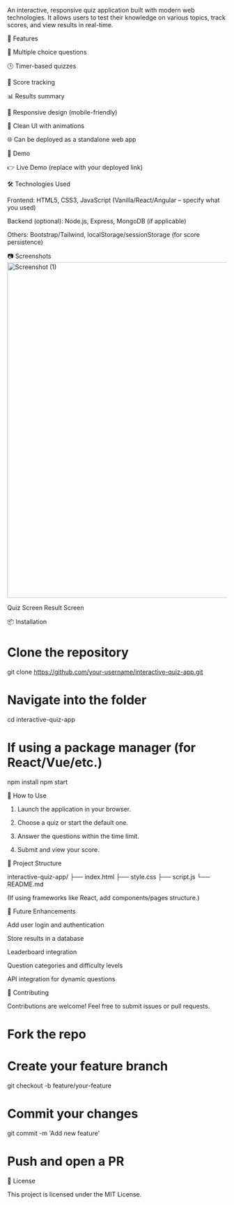 An interactive, responsive quiz application built with modern web technologies. It allows users to test their knowledge on various topics, track scores, and view results in real-time.

🧠 Features

📝 Multiple choice questions

🕒 Timer-based quizzes

🎯 Score tracking

📊 Results summary

📱 Responsive design (mobile-friendly)

🎨 Clean UI with animations

🌐 Can be deployed as a standalone web app


🚀 Demo

👉 Live Demo (replace with your deployed link)

🛠️ Technologies Used

Frontend: HTML5, CSS3, JavaScript (Vanilla/React/Angular – specify what you used)

Backend (optional): Node.js, Express, MongoDB (if applicable)

Others: Bootstrap/Tailwind, localStorage/sessionStorage (for score persistence)


📷 Screenshots<img width="1366" height="768" alt="Screenshot (1)" src="https://github.com/user-attachments/assets/22b90c50-09b1-4d5f-b049-2e3474654027" />


Quiz Screen	Result Screen

	


📦 Installation

# Clone the repository
git clone https://github.com/your-username/interactive-quiz-app.git

# Navigate into the folder
cd interactive-quiz-app

# If using a package manager (for React/Vue/etc.)
npm install
npm start

🧪 How to Use

1. Launch the application in your browser.


2. Choose a quiz or start the default one.


3. Answer the questions within the time limit.


4. Submit and view your score.



🧩 Project Structure

interactive-quiz-app/
├── index.html
├── style.css
├── script.js
└── README.md

(If using frameworks like React, add components/pages structure.)

🎯 Future Enhancements

Add user login and authentication

Store results in a database

Leaderboard integration

Question categories and difficulty levels

API integration for dynamic questions


🤝 Contributing

Contributions are welcome! Feel free to submit issues or pull requests.

# Fork the repo
# Create your feature branch
git checkout -b feature/your-feature

# Commit your changes
git commit -m 'Add new feature'

# Push and open a PR

📄 License

This project is licensed under the MIT License.
